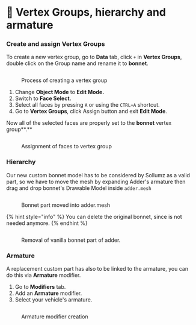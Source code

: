 # 🚦 Vertex Groups, hierarchy and armature

### Create and assign Vertex Groups

To create a new vertex group, go to **Data** tab, click `+` in **Vertex Groups**, double click on the Group name and rename it to **bonnet**.

<figure><img src="../../../.gitbook/assets/4_create_vertexgroup.gif" alt=""><figcaption><p>Process of creating a vertex group</p></figcaption></figure>

1. Change **Object Mode** to **Edit Mode.**
2. Switch to **Face Select.**
3. Select all faces by pressing `A` or using the `CTRL+A` shortcut.
4. Go to **Vertex Groups**, click Assign button and exit **Edit Mode**.

Now all of the selected faces are properly set to the **bonnet** vertex group**.**

<figure><img src="../../../.gitbook/assets/5_assign_vertexgroup.gif" alt=""><figcaption><p>Assignment of faces to vertex group</p></figcaption></figure>

### Hierarchy

Our new custom bonnet model has to be considered by Sollumz as a valid part, so we have to move the mesh by expanding Adder's armature then drag and drop bonnet's Drawable Model inside `adder.mesh`

<figure><img src="../../../.gitbook/assets/6_move_in_hierarchy.gif" alt=""><figcaption><p>Bonnet part moved into adder.mesh</p></figcaption></figure>

{% hint style="info" %}
You can delete the original bonnet, since is not needed anymore.
{% endhint %}

<figure><img src="../../../.gitbook/assets/7_delete_bonnet.gif" alt=""><figcaption><p>Removal of vanilla bonnet part of adder.</p></figcaption></figure>

### Armature

A replacement custom part has also to be linked to the armature, you can do this via **Armature** modifier.

1. Go to **Modifiers** tab.
2. Add an **Armature** modifier.
3. Select your vehicle's armature.

<figure><img src="../../../.gitbook/assets/8_armature.gif" alt=""><figcaption><p>Armature modifier creation</p></figcaption></figure>
